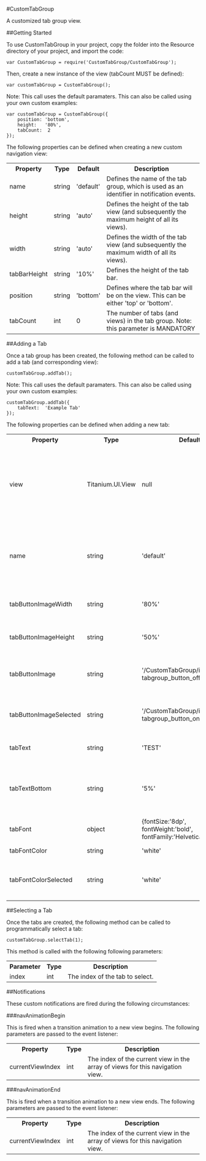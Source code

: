 #CustomTabGroup

A customized tab group view.

##Getting Started

To use CustomTabGroup in your project, copy the folder into the Resource directory of your project, and import the code:

```
var CustomTabGroup = require('CustomTabGroup/CustomTabGroup');
```

Then, create a new instance of the view (tabCount MUST be defined):

```
var customTabGroup = CustomTabGroup();
```

Note: This call uses the default paramaters.  This can also be called using your own custom examples:

```
var customTabGroup = CustomTabGroup({
    position: 'bottom',
    height:   '80%',
    tabCount:  2
});
```

The following properties can be defined when creating a new custom navigation view:

<table>
    <tr>
        <th>Property</th>
        <th>Type</th>
        <th>Default</th>
        <th>Description</th>
    </tr>
    <tr>
        <td>name</td>
        <td>string</td>
        <td>'default'</td>
        <td>Defines the name of the tab group, which is used as an identifier in notification events.</td>
    </tr>
    <tr>
        <td>height</td>
        <td>string</td>
        <td>'auto'</td>
        <td>Defines the height of the tab view (and subsequently the maximum height of all its views).</td>
    </tr>
    <tr>
        <td>width</td>
        <td>string</td>
        <td>'auto'</td>
        <td>Defines the width of the tab view (and subsequently the maximum width of all its views).</td>
    </tr>
    <tr>
        <td>tabBarHeight</td>
        <td>string</td>
        <td>'10%'</td>
        <td>Defines the height of the tab bar.</td>
    </tr>
    <tr>
        <td>position</td>
        <td>string</td>
        <td>'bottom'</td>
        <td>Defines where the tab bar will be on the view.  This can be either 'top' or 'bottom'.</td>
    </tr>
    <tr>
        <td>tabCount</td>
        <td>int</td>
        <td>0</td>
        <td>The number of tabs (and views) in the tab group.  Note: this parameter is MANDATORY</td>
    </tr>
</table>

##Adding a Tab

Once a tab group has been created, the following method can be called to add a tab (and corresponding view):

```
customTabGroup.addTab();
```

Note: This call uses the default paramaters.  This can also be called using your own custom examples:

```
customTabGroup.addTab({
    tabText:  'Example Tab'
});
```

The following properties can be defined when adding a new tab:

<table>
    <tr>
        <th>Property</th>
        <th>Type</th>
        <th>Default</th>
        <th>Description</th>
    </tr>
    <tr>
        <td>view</td>
        <td>Titanium.UI.View</td>
        <td>null</td>
        <td>The view being associated with this tab.  If not set, this method will create a default view.</td>
    </tr>
    <tr>
        <td>name</td>
        <td>string</td>
        <td>'default'</td>
        <td>Defines the name of the tab view, which is used as an identifier in notification events.</td>
    </tr>
    <tr>
        <td>tabButtonImageWidth</td>
        <td>string</td>
        <td>'80%'</td>
        <td>The width of the tab button image.</td>
    </tr>
    <tr>
        <td>tabButtonImageHeight</td>
        <td>string</td>
        <td>'50%'</td>
        <td>The height of the tab button image.</td>
    </tr>
    <tr>
        <td>tabButtonImage</td>
        <td>string</td>
        <td>'/CustomTabGroup/images/ tabgroup_button_off_default.png'</td>
        <td>The image of the tab button (normal state).</td>
    </tr>
    <tr>
        <td>tabButtonImageSelected</td>
        <td>string</td>
        <td>'/CustomTabGroup/images/ tabgroup_button_on_default.png'</td>
        <td>The image of the tab button (active state).</td>
    </tr>
    <tr>
        <td>tabText</td>
        <td>string</td>
        <td>'TEST'</td>
        <td>The title of the tab button.</td>
    </tr>
     <tr>
        <td>tabTextBottom</td>
        <td>string</td>
        <td>'5%'</td>
        <td>The padding between the bottom of the tab and the tab text.</td>
    </tr>
    <tr>
        <td>tabFont</td>
        <td>object</td>
        <td>{fontSize:'8dp', fontWeight:'bold', fontFamily:'Helvetica Neue'}</td>
        <td>The font of the tab text.</td>
    </tr>
     <tr>
        <td>tabFontColor</td>
        <td>string</td>
        <td>'white'</td>
        <td>The color of the title.</td>
    </tr>
    <tr>
        <td>tabFontColorSelected</td>
        <td>string</td>
        <td>'white'</td>
        <td>The color of the title when the tab is selected.</td>
    </tr>
</table>

##Selecting a Tab

Once the tabs are created, the following method can be called to programmatically select a tab:

```
customTabGroup.selectTab(1);
```

This method is called with the following following parameters:

<table>
    <tr>
        <th>Parameter</th>
        <th>Type</th>
        <th>Description</th>
    </tr>
    <tr>
        <td>index</td>
        <td>int</td>
        <td>The index of the tab to select.</td>
    </tr>
</table>

##Notifications

These custom notifications are fired during the following circumstances:

###navAnimationBegin

This is fired when a transition animation to a new view begins.  The following parameters are passed to the event listener:

<table>
    <tr>
        <th>Property</th>
        <th>Type</th>
        <th>Description</th>
    </tr>
    <tr>
        <td>currentViewIndex</td>
        <td>int</td>
        <td>The index of the current view in the array of views for this navigation view.</td>
    </tr>
</table>

###navAnimationEnd

This is fired when a transition animation to a new view ends.  The following parameters are passed to the event listener:

<table>
    <tr>
        <th>Property</th>
        <th>Type</th>
        <th>Description</th>
    </tr>
    <tr>
        <td>currentViewIndex</td>
        <td>int</td>
        <td>The index of the current view in the array of views for this navigation view.</td>
    </tr>
</table>